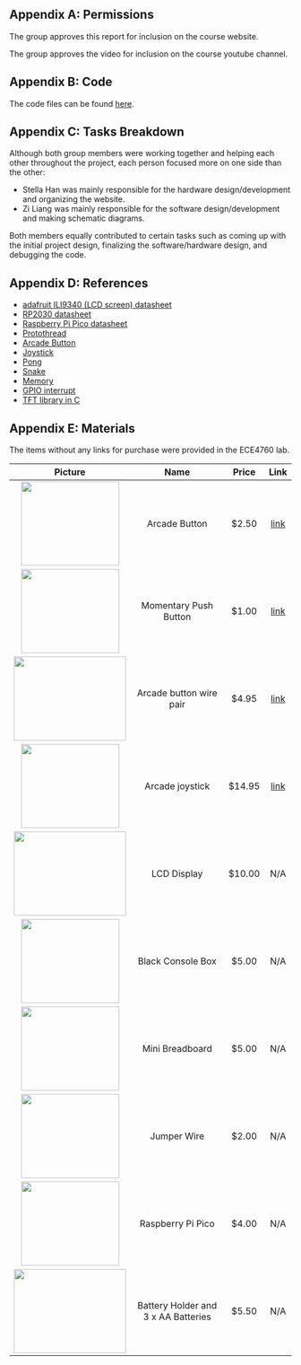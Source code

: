 ## Appendix A: Permissions
The group approves this report for inclusion on the course website.

The group approves the video for inclusion on the course youtube channel.

## Appendix B: Code
The code files can be found [here](https://github.com/stellahan0312/arcade-game-console).
## Appendix C: Tasks Breakdown
Although both group members were working together and helping each other throughout the project, each person focused more on one side than the other:
* Stella Han was mainly responsible for the hardware design/development and organizing the website.
* Zi Liang was mainly responsible for the software design/development and making schematic diagrams.

Both members equally contributed to certain tasks such as coming up with the initial project design, finalizing the software/hardware design, and debugging the code.

## Appendix D: References
* [adafruit ILI9340 (LCD screen) datasheet](https://cdn-shop.adafruit.com/datasheets/ILI9340.pdf)
* [RP2030 datasheet](https://datasheets.raspberrypi.com/rp2040/rp2040-datasheet.pdf)
* [Raspberry Pi Pico datasheet](https://datasheets.raspberrypi.com/pico/pico-datasheet.pdf)
* [Protothread](https://people.ece.cornell.edu/land/courses/ece4760/RP2040/C_SDK_protothreads/index_Protothreads.html)
* [Arcade Button](https://learn.adafruit.com/adafruit-led-arcade-button-qt/overview)
* [Joystick](https://learn.adafruit.com/arduboy-game-controller/wiring-the-controls)
* [Pong](https://github.com/YouMakeTech/PicoRetroGamingSystem/tree/2f3a222d4f327550f423e1f95b536ec9b59f4be0)
* [Snake](https://www.youtube.com/watch?v=C4RQg4S9kYw)
* [Memory](https://www.letsstartcoding.com/memory-game)
* [GPIO interrupt](https://github.com/vha3/Hunter-Adams-RP2040-Demos/blob/master/More_Demos/GPIO_Interrupt_Demo/irq_timing.c)
* [TFT library in C](https://parthssharma.github.io/Pico/TFTLibrary.html)

## Appendix E: Materials
The items without any links for purchase were provided in the ECE4760 lab.

| Picture | Name | Price | Link |
|:---:|:---:|:---:|:---:|
|<img src = "https://media.github.coecis.cornell.edu/user/12797/files/9197a426-7e65-4926-9e9e-84e92f32faea" width="175" height="150">|Arcade Button|$2.50|[link](https://www.adafruit.com/product/3432)|
|<img src = "https://media.github.coecis.cornell.edu/user/12797/files/966f6c7e-5444-4d50-aa7c-c97b48706370" width="175" height="150">|Momentary Push Button|$1.00|[link](https://www.amazon.com/DIYhz-Normal-Momentary-Switch-Button/dp/B075LDGHHS/ref=asc_df_B075LDGHHS/?tag=hyprod-20&linkCode=df0&hvadid=312128036548&hvpos=&hvnetw=g&hvrand=6843147086593672617&hvpone=&hvptwo=&hvqmt=&hvdev=c&hvdvcmdl=&hvlocint=&hvlocphy=9005779&hvtargid=pla-571215169615&psc=1)|
|<img src = "https://media.github.coecis.cornell.edu/user/12797/files/cd7a3d59-685a-452d-a2ad-c5b24c6d1e48" width="200" height="150">|Arcade button wire pair|$4.95|[link](https://www.adafruit.com/product/1152)|
|<img src = "https://media.github.coecis.cornell.edu/user/12797/files/c81df3cb-6cf1-4772-b2cf-021ebf4be790" width="175" height="150">|Arcade joystick|$14.95|[link](https://www.adafruit.com/product/480)|
|<img src = "https://media.github.coecis.cornell.edu/user/12797/files/8ce481f9-9a42-4a66-afba-a292dc046d30" width="200" height="150">|LCD Display|$10.00|N/A|
|<img src = "https://media.github.coecis.cornell.edu/user/12797/files/7bdaa925-1053-4738-a818-2861190dd616" width="175" height="150">|Black Console Box|$5.00|N/A|
|<img src = "https://media.github.coecis.cornell.edu/user/12797/files/2faf688e-221c-481e-877c-575bfbdc53ec" width="175" height="150">|Mini Breadboard|$5.00|N/A|
|<img src = "https://media.github.coecis.cornell.edu/user/12797/files/2eabad56-9cc8-4778-8d15-8ed195634ab8" width="175" height="150">|Jumper Wire|$2.00|N/A|
|<img src = "https://media.github.coecis.cornell.edu/user/12797/files/50e1948d-b35f-4805-8428-c543c987af7d" width="175" height="150">|Raspberry Pi Pico|$4.00|N/A|
|<img src = "https://media.github.coecis.cornell.edu/user/12797/files/de3fe7ef-a077-4e85-bafc-cd6718475abf" width="200" height="150">|Battery Holder and 3 x AA Batteries|$5.50|N/A|

